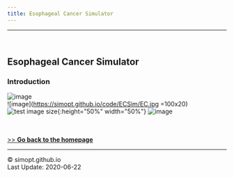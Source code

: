 ```yaml
---
title: Esophageal Cancer Simulator
---
```

---

&nbsp;    
<!-- insert one empty line -->
<!-- can also use "<a></a>" or "<br><br>"  -->

<!-- 
Markdown Cheatsheet https://github.com/adam-p/markdown-here/wiki/Markdown-Cheatsheet
Mathematical formulae are supported by https://www.codecogs.com/latex/eqneditor.php
-->

## Esophageal Cancer Simulator

### Introduction  
![image](https://simopt.github.io/code/ECSim/EC.jpg)  
![image](https://simopt.github.io/code/ECSim/EC.jpg =100x20)  
![test image size](https://simopt.github.io/code/ECSim/EC.jpg){:height="50%" width="50%"}
![image](https://simopt.github.io/code/ECSim/EC2.svg)  


&nbsp;    
&nbsp;    
[>> **Go back to the homepage**](https://simopt.github.io)


---

© simopt.github.io  
Last Update: 2020-06-22
